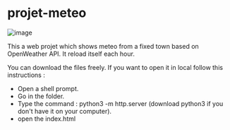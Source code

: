 # projet-meteo
![image](https://github.com/Paquitopaq/projet-meteo/assets/89085434/3c7c6678-1899-49a0-8583-88315ab83a2c)

This a web projet which shows meteo from a fixed town based on OpenWeather API. It reload itself each hour.

You can download the files freely. 
If you want to open it in local follow this instructions :
- Open a shell prompt.
- Go in the folder.
- Type the command : python3 -m http.server (download python3 if you don't have it on your computer).
- open the index.html
